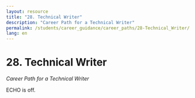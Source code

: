 ```yaml
---
layout: resource
title: "28. Technical Writer"
description: "Career Path for a Technical Writer"
permalink: /students/career_guidance/career_paths/28-Technical_Writer/
lang: en
---
```


# 28. Technical Writer

*Career Path for a Technical Writer*

ECHO is off.

